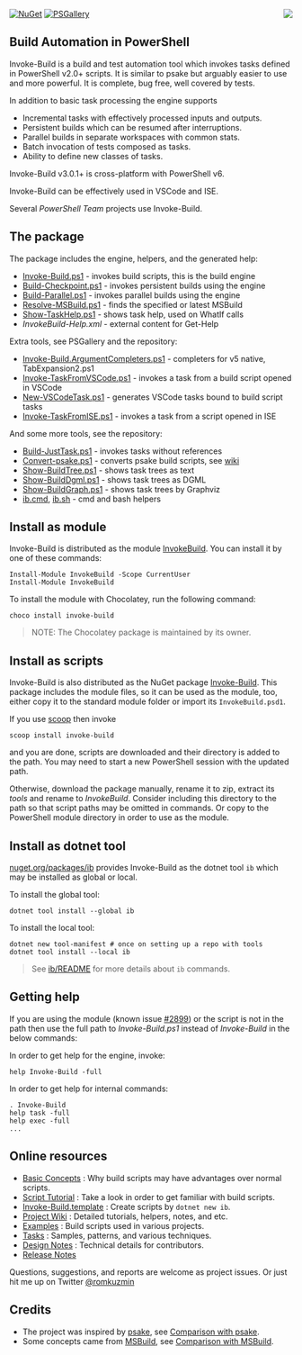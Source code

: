 
[![NuGet](https://buildstats.info/nuget/Invoke-Build)](https://www.nuget.org/packages/Invoke-Build)
[![PSGallery](https://img.shields.io/powershellgallery/dt/InvokeBuild.svg)](https://www.powershellgallery.com/packages/InvokeBuild)
<img src="https://raw.githubusercontent.com/nightroman/Invoke-Build/master/ib.png" align="right"/>

## Build Automation in PowerShell

Invoke-Build is a build and test automation tool which invokes tasks defined in
PowerShell v2.0+ scripts. It is similar to psake but arguably easier to use and
more powerful. It is complete, bug free, well covered by tests.

In addition to basic task processing the engine supports

- Incremental tasks with effectively processed inputs and outputs.
- Persistent builds which can be resumed after interruptions.
- Parallel builds in separate workspaces with common stats.
- Batch invocation of tests composed as tasks.
- Ability to define new classes of tasks.

Invoke-Build v3.0.1+ is cross-platform with PowerShell v6.

Invoke-Build can be effectively used in VSCode and ISE.

Several *PowerShell Team* projects use Invoke-Build.

## The package

The package includes the engine, helpers, and the generated help:

* [Invoke-Build.ps1](Invoke-Build.ps1) - invokes build scripts, this is the build engine
* [Build-Checkpoint.ps1](Build-Checkpoint.ps1) - invokes persistent builds using the engine
* [Build-Parallel.ps1](Build-Parallel.ps1) - invokes parallel builds using the engine
* [Resolve-MSBuild.ps1](Resolve-MSBuild.ps1) - finds the specified or latest MSBuild
* [Show-TaskHelp.ps1](Show-TaskHelp.ps1) - shows task help, used on WhatIf calls
* *InvokeBuild-Help.xml* - external content for Get-Help

Extra tools, see PSGallery and the repository:

* [Invoke-Build.ArgumentCompleters.ps1](Invoke-Build.ArgumentCompleters.ps1) - completers for v5 native, TabExpansion2.ps1
* [Invoke-TaskFromVSCode.ps1](Invoke-TaskFromVSCode.ps1) - invokes a task from a build script opened in VSCode
* [New-VSCodeTask.ps1](New-VSCodeTask.ps1) - generates VSCode tasks bound to build script tasks
* [Invoke-TaskFromISE.ps1](Invoke-TaskFromISE.ps1) - invokes a task from a script opened in ISE

And some more tools, see the repository:

* [Build-JustTask.ps1](Build-JustTask.ps1) - invokes tasks without references
* [Convert-psake.ps1](Convert-psake.ps1) - converts psake build scripts, see [wiki](https://github.com/nightroman/Invoke-Build/wiki/Convert~psake)
* [Show-BuildTree.ps1](Show-BuildTree.ps1) - shows task trees as text
* [Show-BuildDgml.ps1](Show-BuildDgml.ps1) - shows task trees as DGML
* [Show-BuildGraph.ps1](Show-BuildGraph.ps1) - shows task trees by Graphviz
* [ib.cmd](ib.cmd), [ib.sh](ib.sh) - cmd and bash helpers

## Install as module

Invoke-Build is distributed as the module [InvokeBuild](https://www.powershellgallery.com/packages/InvokeBuild).
You can install it by one of these commands:

    Install-Module InvokeBuild -Scope CurrentUser
    Install-Module InvokeBuild

To install the module with Chocolatey, run the following command:

    choco install invoke-build

> NOTE: The Chocolatey package is maintained by its owner.

## Install as scripts

Invoke-Build is also distributed as the NuGet package [Invoke-Build](https://www.nuget.org/packages/Invoke-Build).
This package includes the module files, so it can be used as the module, too,
either copy it to the standard module folder or import its `InvokeBuild.psd1`.

If you use [scoop](https://github.com/lukesampson/scoop) then invoke

    scoop install invoke-build

and you are done, scripts are downloaded and their directory is added to the
path. You may need to start a new PowerShell session with the updated path.

Otherwise, download the package manually, rename it to zip, extract its *tools*
and rename to *InvokeBuild*. Consider including this directory to the path so
that script paths may be omitted in commands. Or copy to the PowerShell module
directory in order to use as the module.

## Install as dotnet tool

[nuget.org/packages/ib](https://www.nuget.org/packages/ib/) provides Invoke-Build
as the dotnet tool `ib` which may be installed as global or local.

To install the global tool:

    dotnet tool install --global ib

To install the local tool:

    dotnet new tool-manifest # once on setting up a repo with tools
    dotnet tool install --local ib

> See [ib/README](ib/README.md) for more details about `ib` commands.

## Getting help

[#2899]: https://github.com/PowerShell/PowerShell/issues/2899

If you are using the module (known issue [#2899]) or the script is not in the
path then use the full path to *Invoke-Build.ps1* instead of *Invoke-Build* in
the below commands:

In order to get help for the engine, invoke:

    help Invoke-Build -full

In order to get help for internal commands:

    . Invoke-Build
    help task -full
    help exec -full
    ...

## Online resources

- [Basic Concepts](https://github.com/nightroman/Invoke-Build/wiki/Concepts)
: Why build scripts may have advantages over normal scripts.
- [Script Tutorial](https://github.com/nightroman/Invoke-Build/wiki/Script-Tutorial)
: Take a look in order to get familiar with build scripts.
- [Invoke-Build.template](https://github.com/nightroman/Invoke-Build.template)
: Create scripts by `dotnet new ib`.
- [Project Wiki](https://github.com/nightroman/Invoke-Build/wiki)
: Detailed tutorials, helpers, notes, and etc.
- [Examples](https://github.com/nightroman/Invoke-Build/wiki/Build-Scripts-in-Projects)
: Build scripts used in various projects.
- [Tasks](https://github.com/nightroman/Invoke-Build/tree/master/Tasks)
: Samples, patterns, and various techniques.
- [Design Notes](https://github.com/nightroman/Invoke-Build/wiki/Design-Notes)
: Technical details for contributors.
- [Release Notes](https://github.com/nightroman/Invoke-Build/blob/master/Release-Notes.md)

Questions, suggestions, and reports are welcome as project issues.
Or just hit me up on Twitter [@romkuzmin](https://twitter.com/romkuzmin)

## Credits

- The project was inspired by [psake](https://github.com/psake/psake), see [Comparison with psake](https://github.com/nightroman/Invoke-Build/wiki/Comparison-with-psake).
- Some concepts came from [MSBuild](https://github.com/Microsoft/msbuild), see [Comparison with MSBuild](https://github.com/nightroman/Invoke-Build/wiki/Comparison-with-MSBuild).
